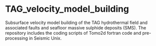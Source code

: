 # TAG_velocity_model_building
Subsurface velocity model building of the TAG hydrothermal field and associated faults and seafloor massive sulphide deposits (SMS). 
The repository includes the coding scripts of Tomo2d fortran code and pre-processing in Seismic Unix.
